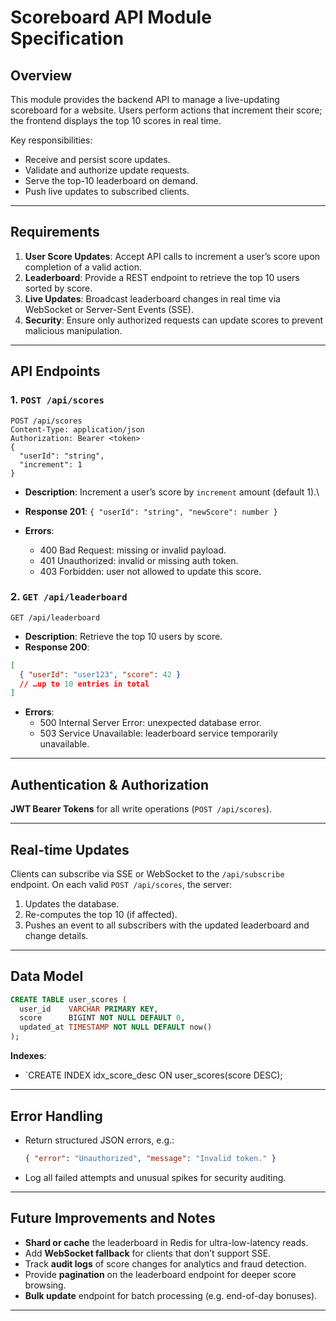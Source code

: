 # Scoreboard API Module Specification

## Overview

This module provides the backend API to manage a live-updating scoreboard for a website. Users perform actions that increment their score; the frontend displays the top 10 scores in real time.

Key responsibilities:

- Receive and persist score updates.
- Validate and authorize update requests.
- Serve the top-10 leaderboard on demand.
- Push live updates to subscribed clients.

---

## Requirements

1. **User Score Updates**: Accept API calls to increment a user’s score upon completion of a valid action.
2. **Leaderboard**: Provide a REST endpoint to retrieve the top 10 users sorted by score.
3. **Live Updates**: Broadcast leaderboard changes in real time via WebSocket or Server-Sent Events (SSE).
4. **Security**: Ensure only authorized requests can update scores to prevent malicious manipulation.

---

## API Endpoints

### 1. `POST /api/scores`

```http
POST /api/scores
Content-Type: application/json
Authorization: Bearer <token>
{
  "userId": "string",
  "increment": 1
}
```

- **Description**: Increment a user’s score by `increment` amount (default 1).\


- **Response 201**: `{ "userId": "string", "newScore": number }`

- **Errors**:

  - 400 Bad Request: missing or invalid payload.
  - 401 Unauthorized: invalid or missing auth token.
  - 403 Forbidden: user not allowed to update this score.

### 2. `GET /api/leaderboard`

```http
GET /api/leaderboard
```

- **Description**: Retrieve the top 10 users by score.
- **Response 200**:

```json
[
  { "userId": "user123", "score": 42 }
  // …up to 10 entries in total
]
```

- **Errors**:
  - 500 Internal Server Error: unexpected database error.
  - 503 Service Unavailable: leaderboard service temporarily unavailable.

---

## Authentication & Authorization

**JWT Bearer Tokens** for all write operations (`POST /api/scores`).

---

## Real-time Updates

Clients can subscribe via SSE or WebSocket to the `/api/subscribe` endpoint. On each valid `POST /api/scores`, the server:

1. Updates the database.
2. Re-computes the top 10 (if affected).
3. Pushes an event to all subscribers with the updated leaderboard and change details.

---

## Data Model

```sql
CREATE TABLE user_scores (
  user_id    VARCHAR PRIMARY KEY,
  score      BIGINT NOT NULL DEFAULT 0,
  updated_at TIMESTAMP NOT NULL DEFAULT now()
);
```

**Indexes**:

- \`CREATE INDEX idx\_score\_desc ON user\_scores(score DESC);

---

## Error Handling

- Return structured JSON errors, e.g.:  
    ```json
    { "error": "Unauthorized", "message": "Invalid token." }
    ```

- Log all failed attempts and unusual spikes for security auditing.

---

## Future Improvements and Notes

- **Shard or cache** the leaderboard in Redis for ultra-low-latency reads.
- Add **WebSocket fallback** for clients that don’t support SSE.
- Track **audit logs** of score changes for analytics and fraud detection.
- Provide **pagination** on the leaderboard endpoint for deeper score browsing.
- **Bulk update** endpoint for batch processing (e.g. end-of-day bonuses).

---
